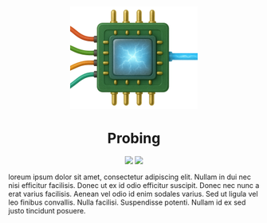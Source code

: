 <p align="center">
    <img src="images/logo.png" width="256" height="206" />
</p>

<h1 align="center">Probing</h1>

<p align="center">
    <img src="https://img.shields.io/badge/Swift-6.1-EF5239?logo=swift&labelColor=white" />
    <a href="https://codecov.io/gh/NSFatalError/Probing">
        <img src="https://codecov.io/gh/NSFatalError/Probing/graph/badge.svg?token=CDPR2O8BZO" />
    </a>
</p>

loreum ipsum dolor sit amet, consectetur adipiscing elit. Nullam in dui nec nisi efficitur facilisis. Donec ut ex id odio efficitur suscipit. Donec nec nunc a erat varius facilisis. Aenean vel odio id enim sodales varius. Sed ut ligula vel leo finibus convallis. Nulla facilisi. Suspendisse potenti. Nullam id ex sed justo tincidunt posuere.
